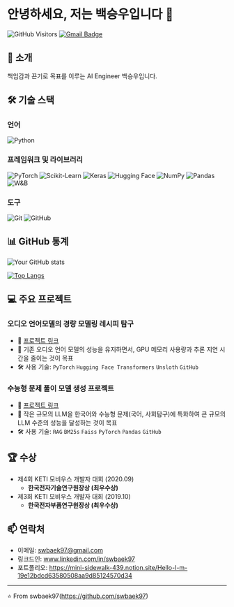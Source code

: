 # 안녕하세요, 저는 백승우입니다 👋

![GitHub Visitors](https://komarev.com/ghpvc/?username=swbaek97)
[![Gmail Badge](https://img.shields.io/badge/Gmail-d14836?style=flat-square&logo=Gmail&logoColor=white&link=mailto:swbaek97@gmail.com)](mailto:swbaek97@gmail.com)

## 🚀 소개
책임감과 끈기로 목표를 이루는 AI Engineer 백승우입니다.

## 🛠 기술 스택
### 언어
![Python](https://img.shields.io/badge/Python-3776AB?style=flat-square&logo=python&logoColor=white)

### 프레임워크 및 라이브러리
![PyTorch](https://img.shields.io/badge/PyTorch-EE4C2C?style=flat-square&logo=pytorch&logoColor=white)
![Scikit-Learn](https://img.shields.io/badge/Scikit--Learn-F7931E?style=flat-square&logo=scikit-learn&logoColor=white)
![Keras](https://img.shields.io/badge/Keras-D00000?style=flat-square&logo=keras&logoColor=white)
![Hugging Face](https://img.shields.io/badge/Hugging_Face-FFD21E?style=flat-square&logo=huggingface&logoColor=black)
![NumPy](https://img.shields.io/badge/NumPy-013243?style=flat-square&logo=numpy&logoColor=white)
![Pandas](https://img.shields.io/badge/Pandas-150458?style=flat-square&logo=pandas&logoColor=white)
![W&B](https://img.shields.io/badge/Weights_&_Biases-FFBE00?style=flat-square&logo=weightsandbiases&logoColor=black)

### 도구
![Git](https://img.shields.io/badge/Git-F05032?style=flat-square&logo=git&logoColor=white)
![GitHub](https://img.shields.io/badge/GitHub-181717?style=flat-square&logo=github&logoColor=white)

## 📊 GitHub 통계
![Your GitHub stats](https://github-readme-stats.vercel.app/api?username=swbaek97&show_icons=true&theme=radical)

[![Top Langs](https://github-readme-stats.vercel.app/api/top-langs/?username=swbaek97&layout=compact&theme=radical)](https://github.com/anuraghazra/github-readme-stats)

## 💻 주요 프로젝트
### 오디오 언어모델의 경량 모델링 레시피 탐구
- 🔗 [프로젝트 링크](https://github.com/boostcampaitech7/level4-nlp-finalproject-hackathon-nlp-12-lv3)
- 📝 기존 오디오 언어 모델의 성능을 유지하면서, GPU 메모리 사용량과 추론 지연 시간을 줄이는 것이 목표
- 🛠️ 사용 기술: `PyTorch` `Hugging Face Transformers` `Unsloth` `GitHub`

### 수능형 문제 풀이 모델 생성 프로젝트
- 🔗 [프로젝트 링크](https://github.com/boostcampaitech7/level2-nlp-generationfornlp-nlp-12-lv3)
- 📝 작은 규모의 LLM을 한국어와 수능형 문제(국어, 사회탐구)에 특화하여 큰 규모의 LLM 수준의 성능을 달성하는 것이 목표
- 🛠️ 사용 기술: `RAG` `BM25s` `Faiss` `PyTorch` `Pandas` `GitHub`

## 🏆 수상
- 제4회 KETI 모비우스 개발자 대회 (2020.09)
  - **한국전자기술연구원장상 (최우수상)**
- 제3회 KETI 모비우스 개발자 대회 (2019.10)
  - **한국전자부품연구원장상 (최우수상)**


## 📫 연락처
- 이메일: swbaek97@gmail.com
- 링크드인: www.linkedin.com/in/swbaek97
- 포트폴리오: https://mini-sidewalk-439.notion.site/Hello-I-m-19e12bdcd63580508aa9d85124570d34

---

⭐️ From swbaek97(https://github.com/swbaek97)
